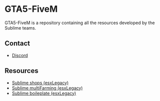 # GTA5-FiveM
GTA5-FiveM is a repository containing all the resources developed by the Sublime teams.

## Contact
- [Discord](https://discord.gg/hgHZPzRT)

## Resources
- [Sublime shops (esxLegacy)]([esx-legacy]/sublime_shops-esxLegacy/README.md)
- [Sublime multiFarming (esxLegacy)]([esx-legacy]/sublime_multiFarming-esxLegacy/README.md)
- [Sublime boileplate (esxLegacy)]([esx-legacy]/sublime_boileplate-esxLegacy/README.md)
